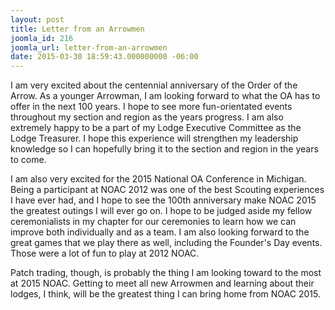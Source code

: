 ```yaml
---
layout: post
title: Letter from an Arrowmen
joomla_id: 216
joomla_url: letter-from-an-arrowmen
date: 2015-03-30 18:59:43.000000000 -06:00
---
```

I am very excited about the centennial anniversary of the Order of the Arrow. As a younger Arrowman, I am looking forward to what the OA has to offer in the next 100 years. I hope to see more fun-orientated events throughout my section and region as the years progress. I am also extremely happy to be a part of my Lodge Executive Committee as the Lodge Treasurer. I hope this experience will strengthen my leadership knowledge so I can hopefully bring it to the section and region in the years to come.

I am also very excited for the 2015 National OA Conference in Michigan. Being a participant at NOAC 2012 was one of the best Scouting experiences I have ever had, and I hope to see the 100th anniversary make NOAC 2015 the greatest outings I will ever go on. I hope to be judged aside my fellow ceremonialists in my chapter for our ceremonies to learn how we can improve both individually and as a team. I am also looking forward to the great games that we play there as well, including the Founder's Day events. Those were a lot of fun to play at 2012 NOAC.

Patch trading, though, is probably the thing I am looking toward to the most at 2015 NOAC. Getting to meet all new Arrowmen and learning about their lodges, I think, will be the greatest thing I can bring home from NOAC 2015.